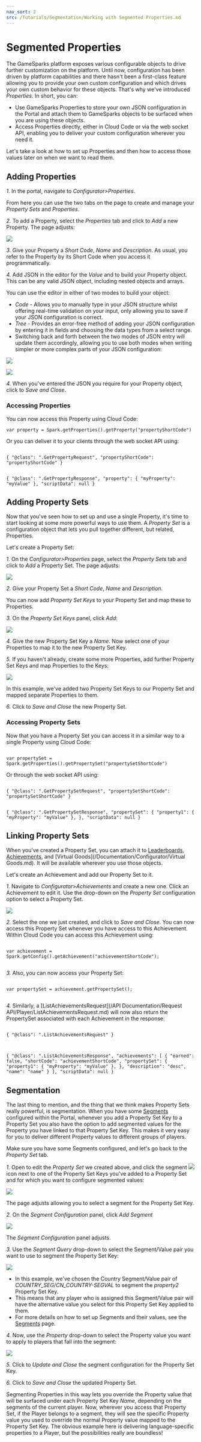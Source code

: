 ```yaml
---
nav_sort: 2
src: /Tutorials/Segmentation/Working with Segmented Properties.md
---
```


# Segmented Properties

The GameSparks platform exposes various configurable objects to drive further customization on the platform. Until now, configuration has been driven by platform capabilities and there hasn't been a first-class feature allowing you to provide your own custom configuration and which drives your own custom behavior for these objects. That's why we've introduced *Properties*. In short, you can:
* Use GameSparks Properties to store your own JSON configuration in the Portal and attach them to GameSparks objects to be surfaced when you are using these objects.
* Access Properties directly, either in Cloud Code or via the web socket API, enabling you to deliver your custom configuration wherever you need it.

Let's take a look at how to set up Properties and then how to access those values later on when we want to read them.

## Adding Properties

*1.* In the portal, navigate to *Configurator>Properties*.

From here you can use the two tabs on the page to create and manage your *Property Sets* and *Properties*.

*2.* To add a Property, select the *Properties* tab and click to *Add* a new Property. The page adjusts:

![](img/SegmentedProperties/8.png)

*3.* Give your Property a *Short Code*, *Name* and *Description*. As usual, you refer to the Property by its Short Code when you access it programmatically.

*4.* Add JSON in the editor for the *Value* and to build your Property object. This can be any valid JSON object, including nested objects and arrays.

You can use the editor in either of two modes to build your object:
* *Code* - Allows you to manually type in your JSON structure whilst offering real-time validation on your input, only allowing you to save if your JSON configuration is correct.
* *Tree* - Provides an error-free method of adding your JSON configuration by entering it in fields and choosing the data types from a select range.
* Switching back and forth between the two modes of JSON entry will update them accordingly, allowing you to use both modes when writing simpler or more complex parts of your JSON configuration:

![](img/SegmentedProperties/9.png)

![](img/SegmentedProperties/10.png)

*4.* When you've entered the JSON you require for your Property object, click to *Save and Close*.

### Accessing Properties

You can now access this Property using Cloud Code:

```
var property = Spark.getProperties().getProperty("propertyShortCode")

```

Or you can deliver it to your clients through the web socket API using:

```

{ "@class": ".GetPropertyRequest", "propertyShortCode": "propertyShortCode" }

```


```

{ "@class": ".GetPropertyResponse", "property": { "myProperty": "myValue" }, "scriptData": null }

```

## Adding Property Sets

Now that you've seen how to set up and use a single Property, it's time to start looking at some more powerful ways to use them. A *Property Set* is a configuration object that lets you pull together different, but related, Properties.

Let's create a Property Set:

*1.* On the *Configurator>Properties* page, select the *Property Sets* tab and click to *Add* a Property Set. The page adjusts:

![](img/SegmentedProperties/11.png)

*2.* Give your Property Set a *Short Code*, *Name* and *Description*.

You can now add *Property Set Keys* to your Property Set and map these to Properties.

*3.* On the *Property Set Keys* panel, click *Add*:

![](img/SegmentedProperties/12.png)

*4.* Give the new Property Set Key a *Name*. Now select one of your Properties to map it to the new Property Set Key.

*5.* If you haven't already, create some more Properties, add further Property Set Keys and map Properties to the Keys:

![](img/SegmentedProperties/13.png)

In this example, we've added two Property Set Keys to our Property Set and mapped separate Properties to them.

*6.* Click to *Save and Close* the new Property Set.


### Accessing Property Sets

Now that you have a Property Set you can access it in a similar way to a single Property using Cloud Code:

```

var propertySet = Spark.getProperties().getPropertySet("propertySetShortCode")

```

Or through the web socket API using:

```

{ "@class": ".GetPropertySetRequest", "propertySetShortCode": "propertySetShortCode" }

```

```

{ "@class": ".GetPropertySetResponse", "propertySet": { "property1": { "myProperty": "myValue" }, }, "scriptData": null }

```

## Linking Property Sets

When you've created a Property Set, you can attach it to [Leaderboards](/Documentation/Configurator/Leaderboards/README.md), [Achievements](/Documentation/Configurator/Achievements.md), and [Virtual Goods](/Documentation/Configurator/Virtual Goods.md). It will be available wherever you use those objects.

Let's create an Achievement and add our Property Set to it.

*1.* Navigate to *Configurator>Achievements* and create a new one. Click an Achievement to edit it. Use the drop-down on the *Property Set* configuration option to select a Property Set.

![](img/SegmentedProperties/14.png)

*2.* Select the one we just created, and click to *Save and Close*. You can now access this Property Set whenever you have access to this Achievement. Within Cloud Code you can access this Achievement using:

```

var achievement = Spark.getConfig().getAchievement("achievementShortCode");


```

*3.* Also, you can now access your Property Set:

```

var propertySet = achievement.getPropertySet();


```

*4.* Similarly, a [ListAchievementsRequest](/API Documentation/Request API/Player/ListAchievementsRequest.md) will now also return the PropertySet associated with each Achievement in the response:

```

{ "@class": ".ListAchievementsRequest" }


```

```

{ "@class": ".ListAchievementsResponse", "achievements": [ { "earned": false, "shortCode": "achievementShortCode", "propertySet": { "property1": { "myProperty": "myValue" }, }, "description": "desc", "name": "name" } ], "scriptData": null }

```

## Segmentation

The last thing to mention, and the thing that we think makes Property Sets really powerful, is segmentation. When you have some [Segments](/Documentation/Configurator/Segments.md) configured within the Portal, whenever you add a Property Set Key to a Property Set you also have the option to add segmented values for the Property you have linked to that Property Set Key. This makes it very easy for you to deliver different Property values to different groups of players.

Make sure you have some Segments configured, and let's go back to the *Property Set* tab.

*1.* Open to edit the *Property Set* we created above, and click the segment ![](/img/icons/segmenticon.png) icon next to one of the Property Set Keys you've added to a Property Set and for which you want to configure segmented values:

![](img/SegmentedProperties/15.png)

The page adjusts allowing you to select a segment for the Property Set Key.

*2.* On the *Segment Configuration* panel, click *Add Segment*

![](img/SegmentedProperties/16.png)

The *Segment Configuration* panel adjusts.

*3.* Use the *Segment Query* drop-down to select the Segment/Value pair you want to use to segment the Property Set Key:

![](img/SegmentedProperties/17.png)
* In this example, we've chosen the Country Segment/Value pair of *COUNTRY_SEG/CN_COUNTRY-SEGVAL* to segment the *property2* Property Set Key.
* This means that any player who is assigned this Segment/Value pair will have the alternative value you select for this Property Set Key applied to them.
* For more details on how to set up Segments and their values, see the [Segments](/Documentation/Configurator/Segments.md) page.

*4.* Now, use the *Property* drop-down to select the Property value you want to apply to players that fall into the segment:

![](img/SegmentedProperties/18.png)

*5.* Click to *Update and Close* the segment configuration for the Property Set Key.

*6.* Click to *Save and Close* the updated Property Set.

Segmenting Properties in this way lets you override the Property value that will be surfaced under each Property Set Key *Name*, depending on the segments of the current player. Now, wherever you access that Property Set, if the Player belongs to a segment, they will see the specific Property value you used to override the normal Property value mapped to the Property Set Key. The obvious example here is delivering language-specific properties to a Player, but the possibilities really are boundless!
